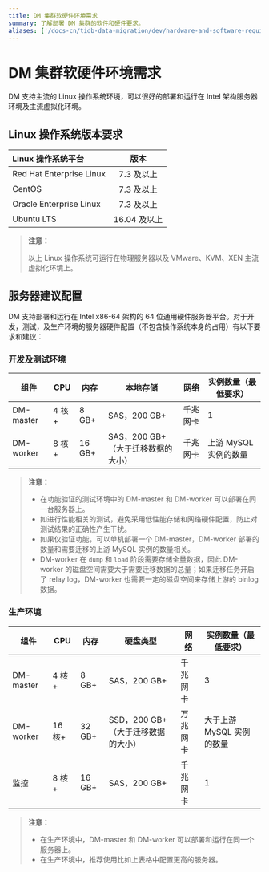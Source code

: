 ```yaml
---
title: DM 集群软硬件环境需求
summary: 了解部署 DM 集群的软件和硬件要求。
aliases: ['/docs-cn/tidb-data-migration/dev/hardware-and-software-requirements/']
---
```


# DM 集群软硬件环境需求

DM 支持主流的 Linux 操作系统环境，可以很好的部署和运行在 Intel 架构服务器环境及主流虚拟化环境。

## Linux 操作系统版本要求

| Linux 操作系统平台       | 版本         |
| :----------------------- | :----------: |
| Red Hat Enterprise Linux | 7.3 及以上   |
| CentOS                   | 7.3 及以上   |
| Oracle Enterprise Linux  | 7.3 及以上   |
| Ubuntu LTS               | 16.04 及以上 |

> **注意：**
>
> 以上 Linux 操作系统可运行在物理服务器以及 VMware、KVM、XEN 主流虚拟化环境上。

## 服务器建议配置

DM 支持部署和运行在 Intel x86-64 架构的 64 位通用硬件服务器平台。对于开发，测试，及生产环境的服务器硬件配置（不包含操作系统本身的占用）有以下要求和建议：

### 开发及测试环境

| 组件 | CPU | 内存 | 本地存储 | 网络 | 实例数量（最低要求） |
| --- | --- | --- | --- | --- | --- |
| DM-master | 4 核+ | 8 GB+ | SAS，200 GB+ | 千兆网卡 | 1 |
| DM-worker | 8 核+ | 16 GB+ | SAS，200 GB+（大于迁移数据的大小） | 千兆网卡 | 上游 MySQL 实例的数量 |

> **注意：**
>
> - 在功能验证的测试环境中的 DM-master 和 DM-worker 可以部署在同一台服务器上。
> - 如进行性能相关的测试，避免采用低性能存储和网络硬件配置，防止对测试结果的正确性产生干扰。
> - 如果仅验证功能，可以单机部署一个 DM-master，DM-worker 部署的数量和需要迁移的上游 MySQL 实例的数量相关。
> - DM-worker 在 `dump` 和 `load` 阶段需要存储全量数据，因此 DM-worker 的磁盘空间需要大于需要迁移数据的总量；如果迁移任务开启了 relay log，DM-worker 也需要一定的磁盘空间来存储上游的 binlog 数据。

### 生产环境

| 组件 | CPU | 内存 | 硬盘类型 | 网络 | 实例数量（最低要求） |
| --- | --- | --- | --- | --- | --- |
| DM-master | 4 核+ | 8 GB+ | SAS，200 GB+ | 千兆网卡 | 3 |
| DM-worker | 16 核+ | 32 GB+ | SSD，200 GB+（大于迁移数据的大小） | 万兆网卡 | 大于上游 MySQL 实例的数量 |
| 监控 | 8 核+ | 16 GB+ | SAS，200 GB+ | 千兆网卡 | 1 |

> **注意：**
>
> - 在生产环境中，DM-master 和 DM-worker 可以部署和运行在同一个服务器上。
> - 在生产环境中，推荐使用比如上表格中配置更高的服务器。
